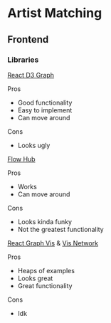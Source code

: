 # Artist Matching 

## Frontend

### Libraries

[React D3 Graph](https://danielcaldas.github.io/react-d3-graph/sandbox/index.html)

Pros
- Good functionality
- Easy to implement
- Can move around

Cons
- Looks ugly

[Flow Hub](https://flowhub.github.io/the-graph/examples/demo-simple.html)

Pros
- Works
- Can move around

Cons
- Looks kinda funky
- Not the greatest functionality

[React Graph Vis](https://github.com/crubier/react-graph-vis) & [Vis Network](https://github.com/visjs/vis-network)

Pros
- Heaps of examples
- Looks great
- Great functionality

Cons
- Idk
